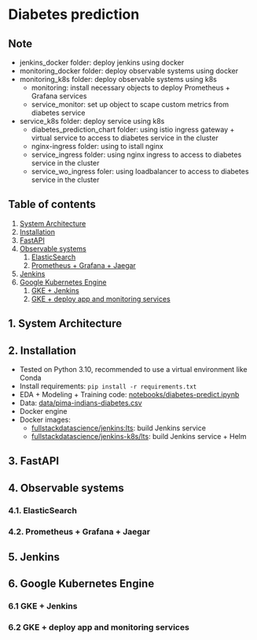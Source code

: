 # Diabetes prediction
## Note
+ jenkins_docker folder: deploy jenkins using docker
+ monitoring_docker folder: deploy observable systems using docker
+ monitoring_k8s folder: deploy observable systems using k8s
    + monitoring: install necessary objects to deploy Prometheus + Grafana services
    + service_monitor: set up object to scape custom metrics from diabetes service
+ service_k8s folder: deploy service using k8s
    + diabetes_prediction_chart folder: using istio ingress gateway + virtual service to access to diabetes service in the cluster
    + nginx-ingress folder: using to istall nginx
    + service_ingress folder: using nginx ingress to access to diabetes service in the cluster
    + service_wo_ingress foler: using loadbalancer to access to diabetes service in the cluster
## Table of contents
1. [System Architecture](#1-system-architecture)
2. [Installation](#2-installation)
3. [FastAPI](#3-fastapi)
4. [Observable systems](#4-observable-systems)
    1. [ElasticSearch](#41-elasticsearch)
    2. [Prometheus + Grafana + Jaegar](#42-prometheus--grafana--jaegar)
5. [Jenkins](#5-jenkins)
6. [Google Kubernetes Engine](#6-google-kubernetes-engine)
    1. [GKE + Jenkins](#61-gke--jenkins)
    2. [GKE + deploy app and monitoring services](#62-gke--deploy-app-and-monitoring-services)
## 1. System Architecture
## 2. Installation
+ Tested on Python 3.10, recommended to use a virtual environment like Conda
+ Install requirements: ```pip install -r requirements.txt```
+ EDA + Modeling + Training code: [notebooks/diabetes-predict.ipynb](notebooks/diabetes-predict.ipynb)
+ Data: [data/pima-indians-diabetes.csv](data/pima-indians-diabetes.csv)
+ Docker engine
+ Docker images:
    + [fullstackdatascience/jenkins:lts](https://hub.docker.com/r/fullstackdatascience/jenkins/tags): build Jenkins service
    + [fullstackdatascience/jenkins-k8s/lts](https://hub.docker.com/r/fullstackdatascience/jenkins-k8s): build Jenkins service + Helm
## 3. FastAPI

## 4. Observable systems
### 4.1. ElasticSearch

### 4.2. Prometheus + Grafana + Jaegar

## 5. Jenkins

## 6. Google Kubernetes Engine
### 6.1 GKE + Jenkins

### 6.2 GKE + deploy app and monitoring services

